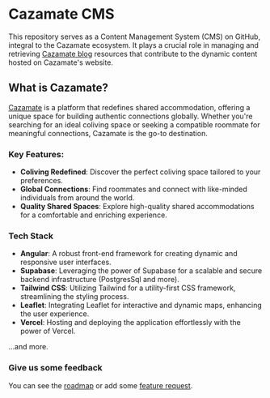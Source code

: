 # Cazamate CMS

This repository serves as a Content Management System (CMS) on GitHub, integral to the Cazamate ecosystem. It plays a crucial role in managing and retrieving [Cazamate blog](https://www.cazamate.com/blog) resources that contribute to the dynamic content hosted on Cazamate's website.

## What is Cazamate?
[Cazamate](https://www.cazamate.com/) is a platform that redefines shared accommodation, offering a unique space for building authentic connections globally. Whether you're searching for an ideal coliving space or seeking a compatible roommate for meaningful connections, Cazamate is the go-to destination.

### Key Features:
- **Coliving Redefined**: Discover the perfect coliving space tailored to your preferences.
- **Global Connections**: Find roommates and connect with like-minded individuals from around the world.
- **Quality Shared Spaces**: Explore high-quality shared accommodations for a comfortable and enriching experience.

### Tech Stack 

- **Angular**: A robust front-end framework for creating dynamic and responsive user interfaces.
- **Supabase**: Leveraging the power of Supabase for a scalable and secure backend infrastructure (PostgresSql and more).
- **Tailwind CSS**: Utilizing Tailwind for a utility-first CSS framework, streamlining the styling process.
- **Leaflet**: Integrating Leaflet for interactive and dynamic maps, enhancing the user experience.
- **Vercel**: Hosting and deploying the application effortlessly with the power of Vercel.

...and more.

### Give us some feedback

You can see the [roadmap](https://cazamate.canny.io/) or add some [feature request](https://cazamate.canny.io/feature-requests).
